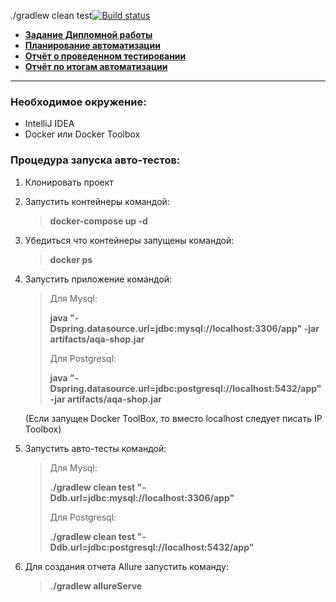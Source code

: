 ./gradlew clean test[![Build status](https://ci.appveyor.com/api/projects/status/o4vgi93mw7wgumjl?svg=true)](https://ci.appveyor.com/project/Sidenov/webtour)

+ [**Задание Дипломной работы**](docs/DiplomaTask.md)
+ [**Планирование автоматизации**](docs/Plan.md)
+ [**Отчёт о проведенном тестировании**](docs/Report.md)
+ [**Отчёт по итогам автоматизации**](docs/Summary.md)
___
### Необходимое окружение:
- IntelliJ IDEA
- Docker или Docker Toolbox

### Процедура запуска авто-тестов:
1. Клонировать проект
2. Запустить контейнеры командой:
   > **docker-compose up -d**
3. Убедиться что контейнеры запущены командой:
   > **docker ps**
4. Запустить приложение командой:
   > Для Mysql:
   > 
   > **java "-Dspring.datasource.url=jdbc:mysql://localhost:3306/app" -jar artifacts/aqa-shop.jar**
   > 
   > Для Postgresql:
   > 
   > **java "-Dspring.datasource.url=jdbc:postgresql://localhost:5432/app" -jar artifacts/aqa-shop.jar**

   (Если запущен Docker ToolBox, то вместо localhost следует писать IP Toolbox)


5. Запустить авто-тесты командой:
   > Для Mysql:
   > 
   > **./gradlew clean test "-Ddb.url=jdbc:mysql://localhost:3306/app"**
   > 
   >  Для Postgresql:
   > 
   > **./gradlew clean test "-Ddb.url=jdbc:postgresql://localhost:5432/app"**
6. Для создания отчета Allure запустить команду:
   > **./gradlew allureServe**


